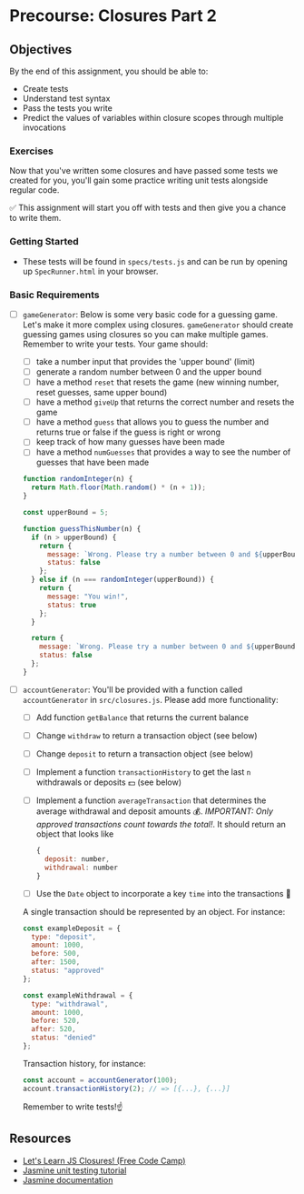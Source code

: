 # Precourse: Closures Part 2

## Objectives

By the end of this assignment, you should be able to:

- Create tests
- Understand test syntax
- Pass the tests you write
- Predict the values of variables within closure scopes through multiple invocations

### Exercises

Now that you've written some closures and have passed some tests we created for you, you'll gain some practice writing unit tests alongside regular code.

✅ This assignment will start you off with tests and then give you a chance to write them.

### Getting Started

- These tests will be found in `specs/tests.js` and can be run by opening up `SpecRunner.html` in your browser.

### Basic Requirements

- [ ] `gameGenerator`: Below is some very basic code for a guessing game. Let's make it more complex using closures. `gameGenerator` should create guessing games using closures so you can make multiple games. Remember to write your tests. Your game should:

  - [ ] take a number input that provides the 'upper bound' (limit)
  - [ ] generate a random number between 0 and the upper bound
  - [ ] have a method `reset` that resets the game (new winning number, reset guesses, same upper bound)
  - [ ] have a method `giveUp` that returns the correct number and resets the game
  - [ ] have a method `guess` that allows you to guess the number and returns true or false if the guess is right or wrong
  - [ ] keep track of how many guesses have been made
  - [ ] have a method `numGuesses` that provides a way to see the number of guesses that have been made

  ```js
  function randomInteger(n) {
    return Math.floor(Math.random() * (n + 1));
  }

  const upperBound = 5;

  function guessThisNumber(n) {
    if (n > upperBound) {
      return {
        message: `Wrong. Please try a number between 0 and ${upperBound}.`,
        status: false
      };
    } else if (n === randomInteger(upperBound)) {
      return {
        message: "You win!",
        status: true
      };
    }

    return {
      message: `Wrong. Please try a number between 0 and ${upperBound}.`,
      status: false
    };
  }
  ```

- [ ] `accountGenerator`: You'll be provided with a function called `accountGenerator` in `src/closures.js`. Please add more functionality:

  - [ ] Add function `getBalance` that returns the current balance
  - [ ] Change `withdraw` to return a transaction object (see below)
  - [ ] Change `deposit` to return a transaction object (see below)
  - [ ] Implement a function `transactionHistory` to get the last `n` withdrawals or deposits 💵 (see below)
  - [ ] Implement a function `averageTransaction` that determines the average withdrawal and deposit amounts 💰. _IMPORTANT: Only approved transactions count towards the total!_. It should return an object that looks like

    ```js
    {
      deposit: number,
      withdrawal: number
    }
    ```

  - [ ] Use the `Date` object to incorporate a key `time` into the transactions 📅

  A single transaction should be represented by an object. For instance:

  ```js
  const exampleDeposit = {
    type: "deposit",
    amount: 1000,
    before: 500,
    after: 1500,
    status: "approved"
  };

  const exampleWithdrawal = {
    type: "withdrawal",
    amount: 1000,
    before: 520,
    after: 520,
    status: "denied"
  };
  ```

  Transaction history, for instance:

  ```js
  const account = accountGenerator(100);
  account.transactionHistory(2); // => [{...}, {...}]
  ```

  Remember to write tests!☝️

## Resources

- [Let's Learn JS Closures! (Free Code Camp)](https://medium.freecodecamp.com/lets-learn-javascript-closures-66feb44f6a44)
- [Jasmine unit testing tutorial](http://howtodoinjava.com/scripting/javascript/jasmine-javascript-unit-testing-tutorial/)
- [Jasmine documentation](https://jasmine.github.io/pages/docs_home.html)